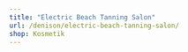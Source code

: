 ```yaml
---
title: "Electric Beach Tanning Salon"
url: /denison/electric-beach-tanning-salon/
shop: Kosmetik
---
```

